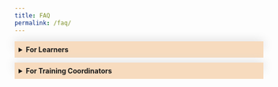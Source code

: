 ```yaml
---
title: FAQ
permalink: /faq/
---
```

<style>
.Accordion-Paragraph {
	 font-size: 1em;
	 margin-left: 0.5em;
	 margin-right: 0.5em;
	 margin-top: 2em;
	}
	
	summary {
		background-color: #f7dbbe;
		padding:8px;
		margin-bottom: -20px;
		font-weight: bold;
		transition: all 0.5s ease;
	}
	
	summary:hover{
		cursor: pointer;
		color: white;
		background-color: #F68B1F;
		
	}
	
	details[open] {
		background-color: #f7f0f0;

	}
	
details {
		box-shadow: 0px 0px 20px #d4d4d4;
		margin-top: 1em;
		margin-bottom: 2.2em;
	}

.mini-header {
	font-weight: bold;
	
	}


</style>

<details><summary>For Learners</summary>
	<div class="Accordion-Paragraph">
		<h4>Register for a Programme:</h4>
		<p class="mini-header">Searching for a programme</p> 
		<p>
	You can search for your preferred programmes on <a href="https://go.gov.sg/csc-corporatewebsite-programmeportal/">CSC programme portal</a>. You will be able to filter your search by Domain, Programme Type, Audience, Duration, Period and Cost. To filter by Domain, click on the “Discover Our Programmes” button at the top of the page. A small pop-out window will appear, and you can select your preferred domains when you click on the “Select a Domain” field. The other filters are found at the left-hand side of the page where the programmes are listed.
</p>
		<p class="mini-header">No suitable date for the programme you wish to register</p>
		<p>Sign up at 'Add to Watchlist' to get a notification when the next available run is published on the programme portal.</p>
		<p class="mini-header">How to Register</p>
		<p>You can register via our <a href="https://register.csc.gov.sg/">CSC programme portal</a>, navigate to your desired programme, and click on the "Apply Now” button. Your Training Coordinator has up to 3 working days to approve your registration request. Once it’s been approved, you’ll receive an email notification.</p>

<p>Note: To attend milestone programmes, you have to be nominated by your agency. Contact your Training Coordinator to find out more.</p>
		<p>Click <a href="/files/steps%20to%20perform%20registration%20on%20pp.pdf">here</a> to view guide</p>
		<p class="mini-header">When to Register</p>
		<p>Register for a programme at least 1 month before the start date. Most programmes accept registrations on a first-come, first-serve basis, so it’s better to register early. Pro tip:&nbsp; Registration normally closes 5 working days before each programme’s start date, unless otherwise stated.</p>
		<p class="mini-header">Confirming your Registration</p>
		<p>We’ll let you know about your registration status 2 to 3 weeks before the programme starts. Once your registration is confirmed, we’ll send you a Programme Placement Letter (PPL) via a system-generated email from CSCOLLEGE Donotreply.  While we’ll always do our best to confirm your registration as early as possible, sometimes classes are postponed or cancelled due to unforeseen circumstances.</p>
		<p class="mini-header">Learning with Disabilities</p>
		<p>The Civil Service College is committed to creating a learning environment that meets the diverse needs of its participants. If you anticipate or experience any barriers to learning in the programme you are interested in, please feel free to discuss your concerns with your Training Coordinator and CSC’s <a href="mailto:cscollege@cscollege.gov.sg">Customer Experience Team</a>. Learners with disabilities may also wish to work with your Training Coordinator and CSC’s Customer Experience Team to discuss options to improve the learning experience for you. Please also let us know what level of assistance you prefer.</p>
		<h4>Attending Your Programme: Face-to-Face</h4>
		<p class="mini-header">Where do I find the classroom details</p>
<p>A system-generated welcome email, from CSCOLLEGE Donotreply, will be sent to you at least 1 week prior to the class commencement date. Login to <a href="https://dc.learn.gov.sg/">LEARN DC</a> and scroll down to the “My Programmes” to select the grid containing the name of the course you are attending. Then, scroll down to the “Table of Contents” to find:</p> <ol>
<li>The pre-course materials under the “Pre-course Preparations” grid</li>
	<li>Remember to complete any pre-course assignment that is required for the class</li>
	<li>Classroom link/details under the “Classroom Details” grid</li>
		</ol>
		<p>Here is <a href="https://go.gov.sg/learndc-proginfo">a simple guide</a> with the steps to login to Learn DC and access the programme information.</p>
		<p class="mini-header">Let Us Know You’re Here</p>
		<p>Simply scan your NRIC, driving licence or staff pass at any of our kiosks conveniently located throughout CSC. If you have any other form of identification with your NRIC barcode on it, that'll work too.</p>
		<p class="mini-header">Where to Find the Kiosks</p>
		<p>
			There are 10 Kiosks conveniently located throughout CSC:
		</p><ul>
			<li>Level 1 - 3 kiosks</li>
			<li>Level 2 - 1 kiosk</li>
			<li>Level 3 - 3 kiosks</li>
			<li>Level 4 - 1 kiosk</li>
			<li>Level 5 - 2 kiosks</li>
		</ul>
		<p>You may scan your ID at any kiosk - it doesn't matter where your class is being held.
		</p>
		<p class="mini-header">How Many Times to Scan</p>
		<p>You only need to scan your ID once per day. If your class takes place over a few days, you'll need to scan your ID on each and every day.</p>
		<p class="mini-header">I Didn’t Bring Any ID</p>
		<p>You can manually enter your NRIC number at any kiosk to let us know you're here.</p>
		<p class="mini-header">I Forgot to Scan My ID</p>
		<p>Unfortunately, this would mean you will not receive your e-certificate for the class.</p>
		<p class="mini-header">Name Labels</p>
		<p>After you've scanned your ID, a personalised name label will be printed for you. For security purposes, you must display your name label prominently at all times when in CSC.</p>
		<p class="mini-header">My Label Went Missing</p>
		<p>You can reprint your name label if you need to. You can do so at any time between 8.00am to 5.15pm on the day of your class.</p>
		<p class="mini-header">I’m Replacing My Colleague</p>
		<p>Contact your Training Coordinator to find out the title or code of the programme you are supposed to attend. Once you have that information, you can enter it at any of the kiosks to e-register your attendance. The kiosk will prompt you to key in the name of the colleague you are replacing, so please have this information ready as well.</p>
		<p class="mini-header">The Colleague I’m Replacing Has Turned Up for Class</p>
		<p>Please double check with your Training Coordinator. If you still need to replace your colleague, please approach the Course Administrator or Trainer for further assistance.</p>
		<p class="mini-header">I’ve Been Replaced By Mistake</p>
		<p>Please verify with your Training Coordinator or contact us for further assistance.</p>
		<h4>Cancelling Your Registration:</h4>
		<p class="mini-header">Cancelling your application before Training Coordinator (TC) approval</p>
		<p>You may cancel an application that your TC has not yet approved on the portal directly under the “Check Application Status” page by clicking on the “Withdraw” button on the relevant application under the “Pending Applications” section.   </p>
		<p>Click <a href="/files/steps%20to%20cancel%20pending%20application.pdf">here</a> to view guide</p>
		<p class="mini-header">Sending a Replacement</p>
		<p>For most programmes, we’re happy to let your colleague replace you at no extra charge. We strongly encourage you to select a colleague with a similar profile, so he or she can fully benefit from the programme. Email us at <a href="mailto:cscollege@cscollege.gov.sg">cscollege@cscollege.gov.sg</a> at least 5 working days before the programme starts. Include the following:
		</p><ul>
			<li>Your name</li>
			<li>Programme title</li>
			<li>Programme date(s)</li>
			<li>Your replacement’s details</li>
			<ol>
				<li>Name</li>
				<li>NRIC</li>
				<li>Email Address</li>
				<li>Department</li>
		 </ol>
		</ul>
<p>Note: For programmes that require pre-coursework or screening, we’ll let you know if your request to send a replacement is successful.</p>
		<p class="mini-header">Withdrawing Your Registration</p>
		<p>If you can’t find a colleague to replace you, or if the programme doesn’t allow for it, you’ll need to withdraw your registration. To do so, email us at <a href="mailto:cscollege@cscollege.gov.sg">cscollege@cscollege.gov.sg</a> at least 3 weeks before the programme starts to avoid any penalty charges. If you withdraw your registration less than 3 weeks before the programme starts, a withdrawal fee will be incurred (equivalent to 25% of the programme fee). If you don’t withdraw your registration at all, you’ll be considered absent and the full programme fee will be charged.</p>
	
	
</div>
	</details>
	
<details><summary>For Training Coordinators</summary>
		<div class="Accordion-Paragraph">
			<p>Find out how to manage your Training Coordinator account, register your officers for programmes and request for in-house training.</p>
			<h4>Managing Your Training Coordinator Account</h4>
			<p class="mini-header">Creating An Account</p>
			<p>Email us at <a href="mailto:cscollege@cscollege.gov.sg">cscollege@cscollege.gov.sg</a> with the following information:</p>
<ul>
  <li>Name</li>
  <li>NRIC</li>
  <li>Email address</li>
  <li>Contact number</li>
  <li>Designation</li>
  <li>Organisation</li>
			</ul>
		<p class="mini-header">Update Your Agency's Contact List</p>
			<p>Email us <a href="mailto:cscollege@cscollege.gov.sg">cscollege@cscollege.gov.sg</a> with the updates.</p>
			<h4>Registering Your Officers for Programmes</h4>
			<p class="mini-header">Individual or Bulk Registration</p>
			<p>You can register up to 4 officers per agency for each run of a programme. However, this number may vary based on the programme. Keep this in mind when registering your officers for programmes. We’ll contact you if we’re unable to accept all or some of your registrations.&nbsp;&nbsp;
<br><br>
Pro tip: You can also use the Individual or Bulk Registration function to register yourself for programmes.</p>
			<p>Click <a href="/files/steps%20to%20submit%20registration%20on%20pp_tc.pdf">here</a> to view guide</p>
			<p class="mini-header">Registration Closing Dates</p>
			<p>Registration normally closes 5 working days before the start date, unless otherwise stated. If your officer chooses to register just before the closing date, you may need to submit the application directly on their behalf to avoid unsuccessful registration. </p>
			<p class="mini-header">Reviewing Your Officer’s Registration</p>
			<p>When your officer registers for a programme, you have up to 3 working days to review and approve the registration request. Once you’ve approved it, your officer will be notified via email. However, if you register on an officer’s behalf, there is no review or approval required.</p>
			<p>Click <a target="_blank" href="/files/steps%20to%20approve%20application.pdf">here</a> to view guide</p>
			<p class="mini-header">Unable to Review Registrations in Time</p>
			<p>If you don’t respond to a registration request by the end of the second day, it will be routed to your Covering TC. Both the officer and you will be cc-ed in the email to your Covering TC. Any registration request not approved after 3 days will lapse and cannot be reactivated. The officer can re-submit a new application if their application has lapsed.</p>
			<p class="mini-header">How to set “Covering Training Coordinator (TC)”</p>
			<p>A Covering TC is another TC whom a pending application would be routed to for approval, if the selected TC does not approve the application by the end of the second day. You can set your Covering TC on the “Profile” page by clicking on the “Covering TC” button.&nbsp;

</p><p>Note: Only one Covering TC can be assigned to each TC.</p>
			<p class="mini-header">Registration Status</p>
					<p>We’ll email the officer and you about the registration status 2 to 3 weeks before the programme starts. If registration is successful:             </p><ul>
			<li>The officer will receive a Programme Placement Letter (PPL).</li>
			<li>You will receive a PPL summary for each programme. It lists the officers from your agency attending the programme.</li>
		</ul>
	<p>Note: Whenever possible, we will send the PPLs as soon as the programme is confirmed. In most cases, we can only confirm the programme 3 weeks before it starts.
		</p>
			<p class="mini-header">Contacting Us</p>
	<p>You can reach us in many ways. Find out more on our <a href="/contact-us">Contact Us</a> page.</p>
		<h4>Attendance of Your Officers</h4>
	<p class="mini-header">Let Us Know They’re Here</p>
			<p>Your officers simply need to scan their NRIC, driving licence or staff pass (any form of identification with their NRIC barcode on it) at any of the kiosks conveniently located throughout CSC. If they do not have any form of identification with them, they can manually enter their NRIC number at the kiosks.</p>

<p class="mini-header">Name Labels for Officers</p>
			<p>After scanning, a personalised name label will be printed. For security purposes, your officers must display their name labels prominently at all times when in CSC. Name labels can be re-printed if requested (anytime between 8.00am to 5.15pm).</p>
	<p class="mini-header">Sending a Replacement Officer</p>
			<p>Please notify us at <a href="mailto:cscollege@cscollege.gov.sg">cscollege@cscollege.gov.sg</a> with the details of the replacement(s) at least 5 working days before the class starts. </p>
	<p class="mini-header">What the Replacing Officer Needs to Know </p>
			<p>All officers replacing their colleagues will need to have the following information: 
			</p><ul>
				<li>Name of colleague being replaced</li>
				<li>Title of the course or course code</li>
			</ul>
		<p>This will ensure that the replacement is processed successfully.</p>
	<p class="mini-header">Where to Get Assistance</p>
			<p>Officers can email us at <a href="mailto:cscollege@cscollege.gov.sg">cscollege@cscollege.gov.sg</a> if they require assistance before their programme. If they require assistance on the day of their programme, they can approach the Trainers or Programme Administrators.</p>
	<p class="mini-header">Replaced Officer Turns Up for Class</p>
			<p>We will need you to validate the details. As soon as you have established who should attend the class, please advise both officers to approach the Trainers or Programme Administrator for further assistance.</p>
	<p class="mini-header">More Questions?</p>
			<p>If you have any questions not addressed above, you can contact us at <a href="mailto:cscollege@cscollege.gov.sg">cscollege@cscollege.gov.sg.</a></p>
			<h4>Request for In-House Training</h4>
	<p class="mini-header">In-House Training</p>
			<p>We offer in-house training programmes to meet your agency’s specific needs and challenges. You can choose from standard or customised in-house programmes.</p>
	<p class="mini-header">Standard In-house Programmes</p>
			<p>A standard in-house programme covers the same material as a public run programme. The advantage is that your organisation can choose the location and timing of the programme, and which officers to participate in it. Most programmes have an in-house option.</p>
			<p class="mini-header">Customised In-house Programmes</p>
			<p>If your agency has specific work challenges, a standard in-house programme may not meet your needs. We can customise our programmes by working with you to analyse and determine your agency’s training needs. If you’re keen, please contact your Agency Engagement Manager*.</p>
			<p class="mini-header">Class Sizes</p>
			<p>The minimum and maximum class sizes for in-house training are fixed. If your agency does not meet the minimum class size, please register them for a public-run instead.</p>
			<p class="mini-header">Costs</p>
			<p>Please contact your Agency Engagement Manager* to ask for a cost estimate.</p>
			<p class="mini-header">Venues</p>
			<p>We can conduct in-house programmes at CSC or at a location of your choice, as long as heavy logistics or specialised equipment are not required. You can reduce costs by having the programme conducted at your office.</p>
			<p class="mini-header">How to Apply for In-House Training</p>
			<p>Submit your agency's request <a target="_blank" href="https://form.gov.sg/60545d6f248bbc0012cc8ae5">here</a> or email your Agency Engagement Manager* with the following:
			</p><ul>
				<li>Programme title</li>
				<li>Course code</li>
				<li>Preferred venue (CSC or your agency’s venue)</li>
				<li>Preferred training period (please allow a lead time of 8 weeks)</li>
				<li>Number of times you’d like to run the programme</li>
				<li>Standard in-house or customised programme request</li>
			</ul>
			<p>We’ll respond within 3 – 5 working days. </p>
			<p>*Find out who is your Agency Engagement Manager <a target="_blank" href="https://sgdcs.sgnet.gov.sg/sites/CSC/CCR/Shared%20Documents/LD%20Microsite%20Content%20(Others)/CSC%20Agency%20Engagement%20Manager%20List%20(for%20LD%20Microsite)(6%20June%202023).pdf">here</a> (this file can only be viewed on the Government Intranet).
</p>
	
	
		
	
	
	
</div>
</details>